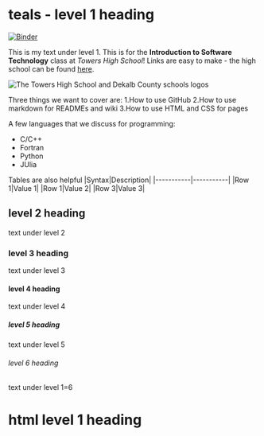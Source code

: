 # teals - level 1 heading
[![Binder](https://mybinder.org/badge_logo.svg)](https://mybinder.org/v2/gh/sakurlei/teals/HEAD)

This is my text under level 1. This is for the **Introduction to Software Technology** class at *Towers High School*! Links are easy to make - the high school can be found [here](https://www.towershs.dekalb.k12.ga.us/).

![The Towers High School and Dekalb County schools logos](https://www.towershs.dekalb.k12.ga.us/sysimages/logo.png)

Three things we want to cover are:
1.How to use GitHub
2.How to use markdown for READMEs and wiki
3.How to use HTML and CSS for pages

A few languages that we discuss for programming:
- C/C++
- Fortran
- Python
- JUlia

Tables are also helpful
|Syntax|Description|
|-----------|-----------|
|Row 1|Value 1|
|Row 1|Value 2|
|Row 3|Value 3|


## level 2 heading
text under level 2


### level 3 heading
text under level 3


#### level 4 heading
text under level 4


##### level 5 heading
text under level 5


###### level 6 heading
text under level 1=6

<H1>html level 1 heading</H1>
